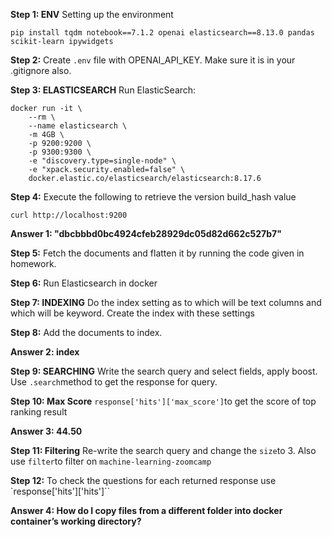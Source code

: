 __Step 1: ENV__ Setting up the environment
```
pip install tqdm notebook==7.1.2 openai elasticsearch==8.13.0 pandas scikit-learn ipywidgets
```
__Step 2:__ Create `.env` file with OPENAI_API_KEY. Make sure it is in your .gitignore also.

__Step 3: ELASTICSEARCH__ Run ElasticSearch:
````
docker run -it \
    --rm \
    --name elasticsearch \
    -m 4GB \
    -p 9200:9200 \
    -p 9300:9300 \
    -e "discovery.type=single-node" \
    -e "xpack.security.enabled=false" \
    docker.elastic.co/elasticsearch/elasticsearch:8.17.6
````
__Step 4:__ Execute the following to retrieve the version build_hash value
````
curl http://localhost:9200
````

__Answer 1: "dbcbbbd0bc4924cfeb28929dc05d82d662c527b7"__

__Step 5:__ Fetch the documents and flatten it by running the code given in homework.

__Step 6:__ Run Elasticsearch in docker

__Step 7: INDEXING__ Do the index setting as to which will be text columns and which will be keyword. Create the index with these settings

__Step 8:__ Add the documents to index.

__Answer 2: index__

__Step 9: SEARCHING__ Write the search query and select fields, apply boost. Use `.search`method to get the response for query.

__Step 10: Max Score__ `response['hits']['max_score']`to get the score of top ranking result

__Answer 3: 44.50__

__Step 11: Filtering__ Re-write the search query and change the `size`to 3. Also use `filter`to filter on `machine-learning-zoomcamp`

__Step 12:__ To check the questions for each returned response use `response['hits']['hits']``

__Answer 4: How do I copy files from a different folder into docker container’s working directory?__



